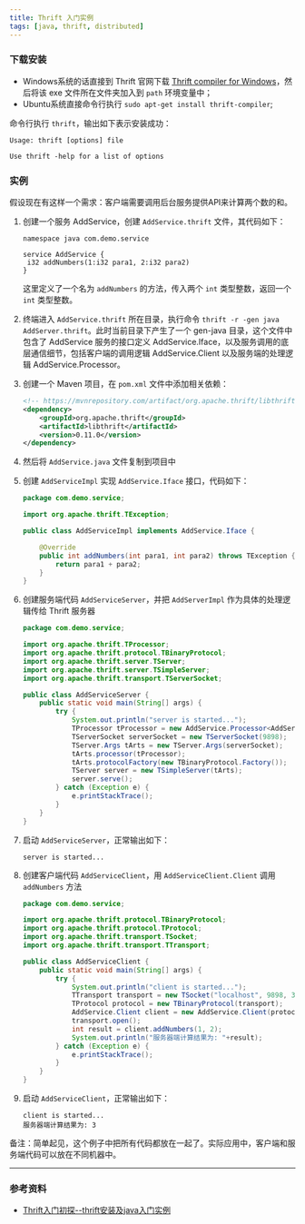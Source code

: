 ```yaml
---
title: Thrift 入门实例
tags: [java, thrift, distributed]
---
```


### 下载安装

- Windows系统的话直接到 Thrift 官网下载 [Thrift compiler for Windows](http://www.apache.org/dyn/closer.cgi?path=/thrift/0.11.0/thrift-0.11.0.exe)，然后将该 exe 文件所在文件夹加入到 `path` 环境变量中；
- Ubuntu系统直接命令行执行  `sudo apt-get install thrift-compiler`;

命令行执行 `thrift`，输出如下表示安装成功：

```
Usage: thrift [options] file

Use thrift -help for a list of options
```

### 实例

假设现在有这样一个需求：客户端需要调用后台服务提供API来计算两个数的和。

1. 创建一个服务 AddService，创建 `AddService.thrift` 文件，其代码如下：

   ```
   namespace java com.demo.service
   
   service AddService {
   	i32 addNumbers(1:i32 para1, 2:i32 para2)
   }
   ```

   这里定义了一个名为 `addNumbers` 的方法，传入两个 `int` 类型整数，返回一个 `int` 类型整数。

2. 终端进入 `AddService.thrift` 所在目录，执行命令 `thrift -r -gen java AddServer.thrift`。此时当前目录下产生了一个 gen-java 目录，这个文件中包含了 AddService 服务的接口定义 AddService.Iface，以及服务调用的底层通信细节，包括客户端的调用逻辑 AddService.Client 以及服务端的处理逻辑 AddService.Processor。 

3. 创建一个 Maven 项目，在 `pom.xml` 文件中添加相关依赖：

   ```xml
   <!-- https://mvnrepository.com/artifact/org.apache.thrift/libthrift -->
   <dependency>
       <groupId>org.apache.thrift</groupId>
       <artifactId>libthrift</artifactId>
       <version>0.11.0</version>
   </dependency>
   ```

4. 然后将 `AddService.java` 文件复制到项目中

5. 创建 `AddServiceImpl` 实现 `AddService.Iface` 接口，代码如下：

   ```java
   package com.demo.service;
   
   import org.apache.thrift.TException;
   
   public class AddServiceImpl implements AddService.Iface {
   
       @Override
       public int addNumbers(int para1, int para2) throws TException {
           return para1 + para2;
       }
   }
   ```

6. 创建服务端代码 `AddServiceServer`，并把 `AddServerImpl` 作为具体的处理逻辑传给 Thrift 服务器

   ```java
   package com.demo.service;
   
   import org.apache.thrift.TProcessor;
   import org.apache.thrift.protocol.TBinaryProtocol;
   import org.apache.thrift.server.TServer;
   import org.apache.thrift.server.TSimpleServer;
   import org.apache.thrift.transport.TServerSocket;
   
   public class AddServiceServer {
       public static void main(String[] args) {
           try {
               System.out.println("server is started...");
               TProcessor tProcessor = new AddService.Processor<AddService.Iface>(new AddServiceImpl());
               TServerSocket serverSocket = new TServerSocket(9898);
               TServer.Args tArts = new TServer.Args(serverSocket);
               tArts.processor(tProcessor);
               tArts.protocolFactory(new TBinaryProtocol.Factory());
               TServer server = new TSimpleServer(tArts);
               server.serve();
           } catch (Exception e) {
               e.printStackTrace();
           }
       }
   }
   ```

7. 启动 `AddServiceServer`，正常输出如下：

   ```
   server is started...
   ```

8. 创建客户端代码 `AddServiceClient`，用 `AddServiceClient.Client` 调用 `addNumbers` 方法

   ```java
   package com.demo.service;
   
   import org.apache.thrift.protocol.TBinaryProtocol;
   import org.apache.thrift.protocol.TProtocol;
   import org.apache.thrift.transport.TSocket;
   import org.apache.thrift.transport.TTransport;
   
   public class AddServiceClient {
       public static void main(String[] args) {
           try {
               System.out.println("client is started...");
               TTransport transport = new TSocket("localhost", 9898, 30000);
               TProtocol protocol = new TBinaryProtocol(transport);
               AddService.Client client = new AddService.Client(protocol);
               transport.open();
               int result = client.addNumbers(1, 2);
               System.out.println("服务器端计算结果为: "+result);
           } catch (Exception e) {
               e.printStackTrace();
           }
       }
   }
   ```

9. 启动 `AddServiceClient`，正常输出如下：

   ```
   client is started...
   服务器端计算结果为: 3
   ```

备注：简单起见，这个例子中把所有代码都放在一起了。实际应用中，客户端和服务端代码可以放在不同机器中。

---

### 参考资料

- [Thrift入门初探--thrift安装及java入门实例](https://www.cnblogs.com/fingerboy/p/6424248.html)